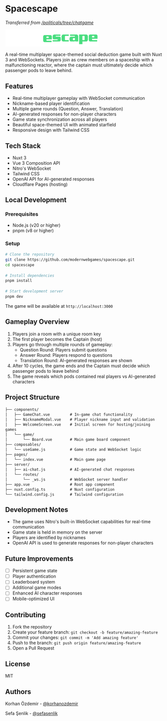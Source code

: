 # Spacescape

_Transferred from [/politicals/tree/chatgame](https://github.com/sefasenlik/politicals/tree/chatgame)_

<img src="/public/spacescape.png" alt="Game Logo" width="300"/>

A real-time multiplayer space-themed social deduction game built with Nuxt 3 and WebSockets. Players join as crew members on a spaceship with a malfunctioning reactor, where the captain must ultimately decide which passenger pods to leave behind.

## Features

- Real-time multiplayer gameplay with WebSocket communication
- Nickname-based player identification
- Multiple game rounds (Question, Answer, Translation)
- AI-generated responses for non-player characters
- Game state synchronization across all players
- Beautiful space-themed UI with animated starfield
- Responsive design with Tailwind CSS

## Tech Stack

- Nuxt 3
- Vue 3 Composition API
- Nitro's WebSocket
- Tailwind CSS
- OpenAI API for AI-generated responses
- Cloudflare Pages (hosting)

## Local Development

### Prerequisites

- Node.js (v20 or higher)
- pnpm (v8 or higher)

### Setup

```bash
# Clone the repository
git clone https://github.com/modernwebgames/spacescape.git
cd spacescape

# Install dependencies
pnpm install

# Start development server
pnpm dev
```

The game will be available at `http://localhost:3000`

## Gameplay Overview

1. Players join a room with a unique room key
2. The first player becomes the Captain (host)
3. Players go through multiple rounds of gameplay:
   - Question Round: Players submit questions
   - Answer Round: Players respond to questions
   - Translation Round: AI-generated responses are shown
4. After 10 cycles, the game ends and the Captain must decide which passenger pods to leave behind
5. The game reveals which pods contained real players vs AI-generated characters

## Project Structure

```
├── components/
│   ├── GameChat.vue         # In-game chat functionality
│   ├── NicknameModal.vue    # Player nickname input and validation
│   ├── WelcomeScreen.vue    # Initial screen for hosting/joining games
│   └── game/
│       └── Board.vue        # Main game board component
├── composables/
│   └── useGame.js           # Game state and WebSocket logic
├── pages/
│   └── index.vue            # Main game page
├── server/
│   ├── ai-chat.js           # AI-generated chat responses
│   └── routes/
│       └── _ws.js           # WebSocket server handler
├── app.vue                  # Root app component
├── nuxt.config.ts           # Nuxt configuration
└── tailwind.config.js       # Tailwind configuration
```

## Development Notes

- The game uses Nitro's built-in WebSocket capabilities for real-time communication
- Game state is held in memory on the server
- Players are identified by nicknames
- OpenAI API is used to generate responses for non-player characters

## Future Improvements

- [ ] Persistent game state
- [ ] Player authentication
- [ ] Leaderboard system
- [ ] Additional game modes
- [ ] Enhanced AI character responses
- [ ] Mobile-optimized UI

## Contributing

1. Fork the repository
2. Create your feature branch: `git checkout -b feature/amazing-feature`
3. Commit your changes: `git commit -m 'Add amazing feature'`
4. Push to the branch: `git push origin feature/amazing-feature`
5. Open a Pull Request

## License

MIT

## Authors

Korhan Özdemir - [@korhanozdemir](https://github.com/korhanozdemir)

Sefa Şenlik - [@sefasenlik](https://github.com/sefasenlik)

